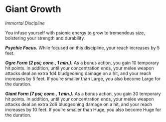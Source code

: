 # Giant Growth
*Immortal Discipline*

You infuse yourself with psionic energy to grow to tremendous size, bolstering your strength and durability.

***Psychic Focus.*** While focused on this discipline, your reach increases by 5 feet.

***Ogre Form (2 psi; conc., 1 min.).*** As a bonus action, you gain 10 temporary hit points. In addition, until your concentration ends, your melee weapon attacks deal an extra 1d4 bludgeoning damage on a hit, and your reach increases by 5 feet. If you’re smaller than Large, you also become Large for the duration.

***Giant Form (7 psi; conc., 1 min.).*** As a bonus action, you gain 30 temporary hit points. In addition, until your concentration ends, your melee weapon attacks deal an extra 2d6 bludgeoning damage on a hit, and your reach increases by 10 feet. If you’re smaller than Huge, you also become Huge for the duration.

